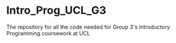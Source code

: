# Intro_Prog_UCL_G3
The repository for all the code needed for Group 3's Introductory Programming coursework at UCL